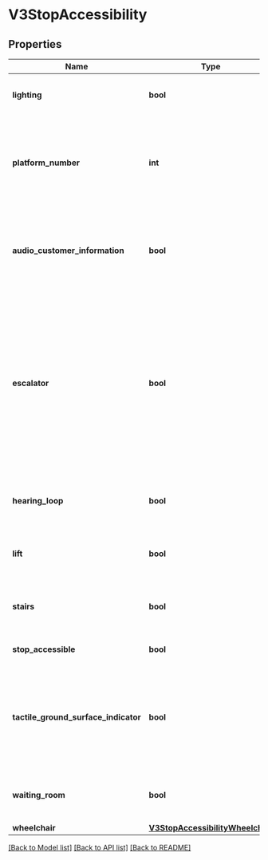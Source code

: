 # V3StopAccessibility

## Properties
Name | Type | Description | Notes
------------ | ------------- | ------------- | -------------
**lighting** | **bool** | Indicates if there is lighting at the stop | [optional] 
**platform_number** | **int** | Indicates the platform number for xivic information (Platform 0 indicates general stop facilities) | [optional] 
**audio_customer_information** | **bool** | Indicates if there is at least one audio customer information at the stop/platform | [optional] 
**escalator** | **bool** | Indicates if there is at least one accessible escalator at the stop/platform that complies with the Disability Standards for Accessible Public Transport under the Disability Discrimination Act (1992) | [optional] 
**hearing_loop** | **bool** | Indicates if there is a hearing loop facility at the stop/platform | [optional] 
**lift** | **bool** | Indicates if there is an elevator at the stop/platform | [optional] 
**stairs** | **bool** | Indicates if there are stairs available in the stop | [optional] 
**stop_accessible** | **bool** | Indicates if the stop is accessible | [optional] 
**tactile_ground_surface_indicator** | **bool** | Indicates if there are tactile tiles (also known as tactile ground surface indicators, or TGSIs) at the stop | [optional] 
**waiting_room** | **bool** | Indicates if there is a general waiting area at the stop | [optional] 
**wheelchair** | [**V3StopAccessibilityWheelchair**](V3StopAccessibilityWheelchair.md) |  | [optional] 

[[Back to Model list]](../README.md#documentation-for-models) [[Back to API list]](../README.md#documentation-for-api-endpoints) [[Back to README]](../README.md)

